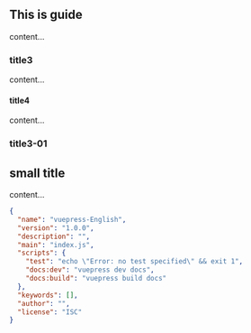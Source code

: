 ## This is guide
content...

### title3
content...

#### title4
content...

### title3-01

## small title
content...

```json
{
  "name": "vuepress-English",
  "version": "1.0.0",
  "description": "",
  "main": "index.js",
  "scripts": {
    "test": "echo \"Error: no test specified\" && exit 1",
    "docs:dev": "vuepress dev docs",
    "docs:build": "vuepress build docs"
  },
  "keywords": [],
  "author": "",
  "license": "ISC"
}
```
